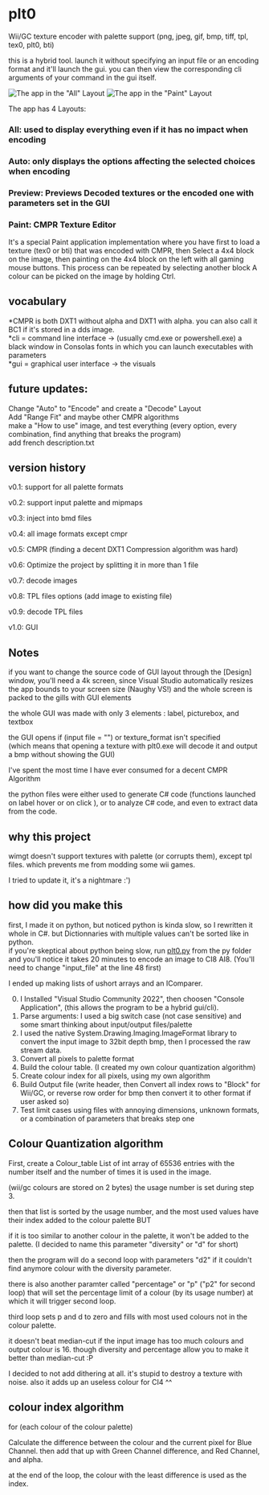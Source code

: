 # plt0
Wii/GC texture encoder with palette support (png, jpeg, gif, bmp, tiff, tpl, tex0, plt0, bti)

this is a hybrid tool. launch it without specifying an input file or an encoding format and it'll launch the gui.
you can then view the corresponding cli arguments of your command in the gui itself.

![The app in the "All" Layout](../../../yoshi2999.github.io/blob/main/plt0-all.png?raw=true)
![The app in the "Paint" Layout](../../../yoshi2999.github.io/blob/main/plt0-paint.png?raw=true)

The app has 4 Layouts:
### All: used to display everything even if it has no impact when encoding
### Auto: only displays the options affecting the selected choices when encoding
### Preview: Previews Decoded textures or the encoded one with parameters set in the GUI
### Paint: CMPR Texture Editor
It's a special Paint application implementation where you have first to load a texture (tex0 or bti) that was encoded with CMPR, then Select a 4x4 block on the image, then painting on the 4x4 block on the left with all gaming mouse buttons. This process can be repeated by selecting another block
A colour can be picked on the image by holding Ctrl.

## vocabulary
*CMPR is both DXT1 without alpha and DXT1 with alpha. you can also call it BC1 if it's stored in a dds image. <br>
*cli = command line interface -> (usually cmd.exe or powershell.exe) a black window in Consolas fonts in which you can launch executables with parameters<br>
*gui = graphical user interface -> the visuals <br>


## future updates:
Change "Auto" to "Encode" and create a "Decode" Layout <br>
Add "Range Fit" and maybe other CMPR algorithms <br>
make a "How to use" image, and test everything (every option, every combination, find anything that breaks the program) <br>
add french description.txt <br>

## version history
v0.1: support for all palette formats

v0.2: support input palette and mipmaps

v0.3: inject into bmd files

v0.4: all image formats except cmpr

v0.5: CMPR (finding a decent DXT1 Compression algorithm was hard)

v0.6: Optimize the project by splitting it in more than 1 file

v0.7: decode images

v0.8: TPL files options (add image to existing file)

v0.9: decode TPL files

v1.0: GUI

## Notes
if you want to change the source code of GUI layout through the [Design] window, you'll need a 4k screen, since Visual Studio automatically resizes the app bounds to your screen size (Naughy VS!) and the whole screen is packed to the gills with GUI elements

the whole GUI was made with only 3 elements : label, picturebox, and textbox

the GUI opens if (input file = "")  or texture_format isn't specified<br>(which means that opening a texture with plt0.exe will decode it and output a bmp without showing the GUI)

I've spent the most time I have ever consumed for a decent CMPR Algorithm

the python files were either used to generate C# code (functions launched on label hover or on click ), or to analyze C# code, and even to extract data from the code.

## why this project
wimgt doesn't support textures with palette (or corrupts them), except tpl files. which prevents me from modding some wii games.

I tried to update it, it's a nightmare :')

## how did you make this
first, I made it on python, but noticed python is kinda slow, so I rewritten it whole in C#. but Dictionnaries with multiple values can't be sorted like in python.<br>
if you're skeptical about python being slow, run <a href="https://github.com/yoshi2999/plt0/blob/master/py/plt0.py">plt0.py</a> from the py folder and you'll notice it takes 20 minutes to encode an image to CI8 AI8. (You'll need to change "input_file" at the line 48 first)

I ended up making lists of ushort arrays and an IComparer.

0. I Installed "Visual Studio Community 2022", then choosen "Console Application", (this allows the program to be a hybrid gui/cli).
1. Parse arguments: I used a big switch case (not case sensitive) and some smart thinking about input/output files/palette
2. I used the native System.Drawing.Imaging.ImageFormat library to convert the input image to 32bit depth bmp, then I processed the raw stream data.
3. Convert all pixels to palette format
4. Build the colour table. (I created my own colour quantization algorithm)
5. Create colour index for all pixels, using my own algorithm
6. Build Output file (write header, then Convert all index rows to "Block" for Wii/GC, or reverse row order for bmp then convert it to other format if user asked so)
7. Test limit cases using files with annoying dimensions, unknown formats, or a combination of parameters that breaks step one

## Colour Quantization algorithm
First, create a Colour_table List of int array of 65536 entries with the number itself and the number of times it is used in the image.

(wii/gc colours are stored on 2 bytes) the usage number is set during step 3.

then that list is sorted by the usage number, and the most used values have their index added to the colour palette BUT

if it is too similar to another colour in the palette, it won't be added to the palette. (I decided to name this parameter "diversity" or "d" for short)

then the program will do a second loop with parameters "d2" if it couldn't find anymore colour with the diversity parameter.

there is also another paramter called "percentage" or "p" ("p2" for second loop) that will set the percentage limit of a colour (by its usage number) at which it will trigger second loop.

third loop sets p and d to zero and fills with most used colours not in the colour palette.

it doesn't beat median-cut if the input image has too much colours and output colour is 16. though diversity and percentage allow you to make it better than median-cut :P

I decided to not add dithering at all. it's stupid to destroy a texture with noise. also it adds up an useless colour for CI4 ^^

## colour index algorithm
for (each colour of the colour palette)

  Calculate the difference between the colour and the current pixel for Blue Channel. then add that up with Green Channel difference, and Red Channel, and alpha.
  
at the end of the loop, the colour with the least difference is used as the index.
